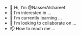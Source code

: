 - 👋 Hi, I’m @NasserAlshareef
- 👀 I’m interested in ...
- 🌱 I’m currently learning ...
- 💞️ I’m looking to collaborate on ...
- 📫 How to reach me ...

<!---
NasserAlshareef/NasserAlshareef is a ✨ special ✨ repository because its `README.md` (this file) appears on your GitHub profile.
You can click the Preview link to take a look at your changes.
--->
